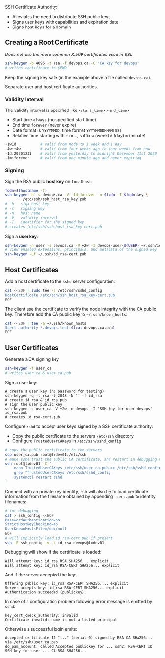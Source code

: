 SSH Certificate Authority:

* Alleviates the need to distribute SSH public keys
* Signs user keys with capabilities and expiration date
* Signs host keys for a domain

## Creating a Root Certificate

_Does not use the more common X.509 certificates used in SSL_

```bash
ssh-keygen -b 4096 -t rsa -f devops.ca -C "CA key for devops"
# writes certificate to $PWD
```

Keep the signing key safe (in the example above a file called `devops.ca`).

Separate user and host certificate authorities.

### Validity Interval

The validity interval is specified like `<start_time>:<end_time>`

* Start time `always` (no specified start time)
* End time `forever` (never expire)
* Date format is `YYYYMMDD`, time format `YYYYMMDDHHMM[SS]`
* Relative time starting with `+` or `-`, suffix `w` (week) `d` (day) `m`
  (minute)

```bash
+1w1d           # valid from node to 1 week and 1 day
-4w:+4w         # valid from four weeks ago to four weeks from now
-1d:20201231    # valid from yesterday to midnight December 31st 2020
-1m:forever     # valid from one minute ago and never expiring
```

### Signing

Sign the RSA public **host key** on `localhost`:

```bash
fqdn=$(hostname -f)
ssh-keygen -h -s devops.ca -V -1d:forever -n $fqdn -I $fqdn.key \
        /etc/ssh/ssh_host_rsa_key.pub
# -h   sign host key
# -s   signing key
# -n   host name
# -V   validity interval
# -I   identifier for the signed key
# creates /etc/ssh/ssh_host_rsa_key-cert.pub
```

Sign a **user key**:

```bash
ssh-keygen -n user -s devops.ca -V +2w -I devops-user-${USER} ~/.ssh/id_rsa.pub
# view enabled extensions, principals, and metadata of the signed key
ssh-keygen -Lf ~/.ssh/id_rsa-cert.pub
```

## Host Certificates

Add a host certificate to the `sshd` server configuration:

```bash
cat <<EOF | sudo tee -a /etc/ssh/sshd_config
HostCertificate /etc/ssh/ssh_host_rsa_key-cert.pub
EOF
```

The client use the certificate to verify the node integrity with the CA public
key. Therefore add the CA public key to `~/.ssh/known_hosts`:

```bash
cat <<EOF | tee -a ~/.ssh/known_hosts
@cert-authority *.devops.test $(cat devops.ca.pub)
EOF
```

## User Certificates

Generate a CA signing key

```bash
ssh-keygen -f user_ca
# writes user_ca & user_ca.pub
```

Sign a user key:

```
# create a user key (no password for testing)
ssh-keygen -q -t rsa -b 2048 -N '' -f id_rsa
# create id_rsa & id_rsa.pub
# sign the user public key
ssh-keygen -s user_ca -V +2w -n devops -I 'SSH key for user devops' id_rsa.pub
# creates id_rsa-cert.pub
```

Configure `sshd` to accept user keys signed by a SSH certificate authority:

* Copy the public certificate to the servers `/etc/ssh` directory
* Configure `TrustedUserCAKeys` in `/etc/ssh/sshd_config`

```bash
# copy the public certificate to the servers
scp user_ca.pub root@lxdev01:/etc/ssh
# make sshd trust the public CA certificate, and restart in debugging mode
ssh root@lxdev01 -C '
    echo TrustedUserCAKeys /etc/ssh/user_ca.pub >> /etc/ssh/sshd_config
    grep ^TrustedUserCAKeys /etc/ssh/sshd_config
    systemctl restart sshd
'
```

Connect with an private key identity, ssh will also try to load certificate
information from the filename obtained by appending `-cert.pub` to identity
filenames:

```bash
# for debugging
cat > ssh_config <<EOF
PasswordAuthentication=no
StrictHostKeyChecking=no
UserKnownHostsFile=/dev/null
EOF
# will implicitly load id_rsa-cert.pub if present
ssh -F ssh_config -v -i id_rsa devops@lxdev01
```

Debugging will show if the certificate is loaded:

```
Will attempt key: id_rsa RSA SHA256... explicit                    
Will attempt key: id_rsa RSA-CERT SHA256... explicit
```

And if the server accepted the key:

```
Offering public key: id_rsa RSA-CERT SHA256.... explicit
Server accepts key: id_rsa RSA-CERT SHA256... explicit
Authentication succeeded (publickey).
```

In case of a configuration problem following error message is emitted by `sshd`:

```
key_cert_check_authority: invalid
Certificate invalid: name is not a listed principal
```

Otherwise a successful login emits:

```
Accepted certificate ID "..." (serial 0) signed by RSA CA SHA256... via /etc/ssh/user_ca.pub
do_pam_account: called Accepted publickey for ... ssh2: RSA-CERT ID SSH key for user ... CA RSA SHA256...
```

